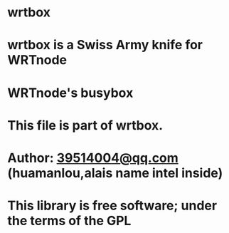# wrtbox
# wrtbox is a Swiss Army knife for WRTnode  
# WRTnode's busybox
# This file is part of wrtbox.
# Author: 39514004@qq.com (huamanlou,alais name intel inside)
#
# This library is free software; under the terms of the GPL



